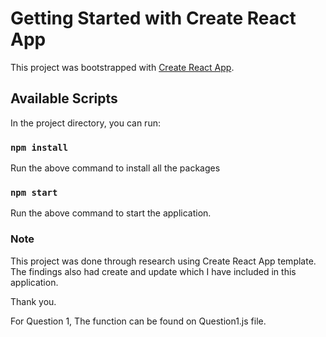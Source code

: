 # Getting Started with Create React App

This project was bootstrapped with [Create React App](https://github.com/facebook/create-react-app).

## Available Scripts

In the project directory, you can run:

### `npm install`

Run the above command to install all the packages

### `npm start`

Run the above command to start the application.

### Note

This project was done through research using Create React App template. The findings also had create and update which I have included in this application.

Thank you.


For Question 1, The function can be found on Question1.js file.
